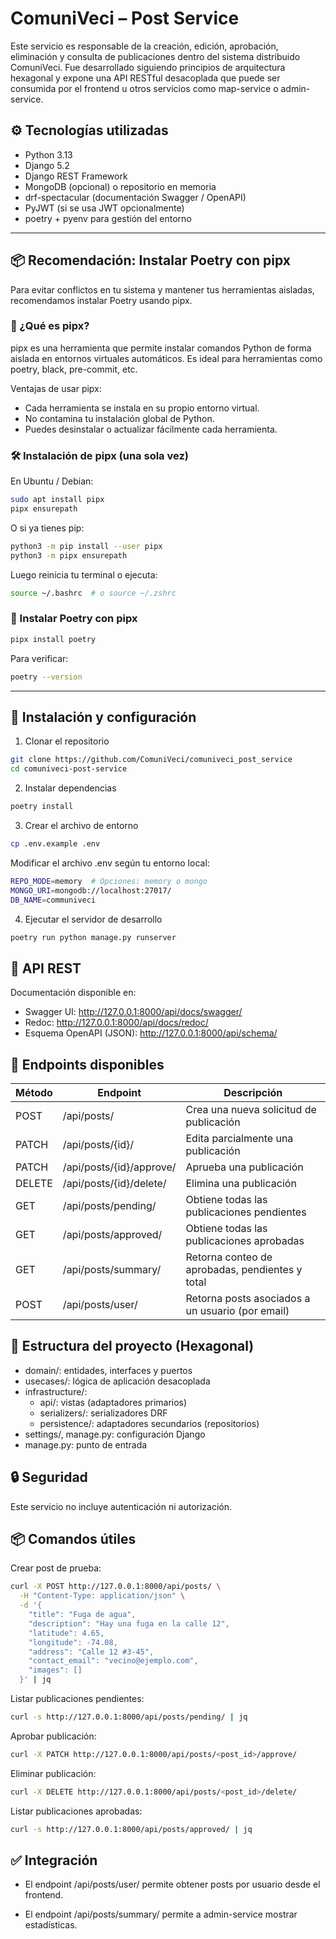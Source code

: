 # ComuniVeci – Post Service

Este servicio es responsable de la creación, edición, aprobación, eliminación y consulta de publicaciones dentro del sistema distribuido ComuniVeci. Fue desarrollado siguiendo principios de arquitectura hexagonal y expone una API RESTful desacoplada que puede ser consumida por el frontend u otros servicios como map-service o admin-service.

## ⚙️ Tecnologías utilizadas

- Python 3.13
- Django 5.2
- Django REST Framework
- MongoDB (opcional) o repositorio en memoria
- drf-spectacular (documentación Swagger / OpenAPI)
- PyJWT (si se usa JWT opcionalmente)
- poetry + pyenv para gestión del entorno

---

## 📦 Recomendación: Instalar Poetry con pipx

Para evitar conflictos en tu sistema y mantener tus herramientas aisladas, recomendamos instalar Poetry usando pipx.

### 🔹 ¿Qué es pipx?

pipx es una herramienta que permite instalar comandos Python de forma aislada en entornos virtuales automáticos. Es ideal para herramientas como poetry, black, pre-commit, etc.

Ventajas de usar pipx:

- Cada herramienta se instala en su propio entorno virtual.
- No contamina tu instalación global de Python.
- Puedes desinstalar o actualizar fácilmente cada herramienta.

### 🛠️ Instalación de pipx (una sola vez)

En Ubuntu / Debian:

```bash
sudo apt install pipx
pipx ensurepath
```

O si ya tienes pip:

```bash
python3 -m pip install --user pipx
python3 -m pipx ensurepath
```

Luego reinicia tu terminal o ejecuta:

```bash
source ~/.bashrc  # o source ~/.zshrc
```

### 🚀 Instalar Poetry con pipx

```bash
pipx install poetry
```

Para verificar:

```bash
poetry --version
```

---

## 🚀 Instalación y configuración

1. Clonar el repositorio

```bash
git clone https://github.com/ComuniVeci/comuniveci_post_service
cd comuniveci-post-service
```

2. Instalar dependencias

```bash
poetry install
```

3. Crear el archivo de entorno

```bash
cp .env.example .env
```

Modificar el archivo .env según tu entorno local:
```bash
REPO_MODE=memory  # Opciones: memory o mongo
MONGO_URI=mongodb://localhost:27017/
DB_NAME=communiveci
```

4. Ejecutar el servidor de desarrollo

```bash
poetry run python manage.py runserver
```

## 🧪 API REST

Documentación disponible en:

- Swagger UI: http://127.0.0.1:8000/api/docs/swagger/
- Redoc: http://127.0.0.1:8000/api/docs/redoc/
- Esquema OpenAPI (JSON): http://127.0.0.1:8000/api/schema/

## 🧭 Endpoints disponibles

| Método | Endpoint                 | Descripción                                      |
| ------ | ------------------------ | ------------------------------------------------ |
| POST   | /api/posts/              | Crea una nueva solicitud de publicación          |
| PATCH  | /api/posts/{id}/         | Edita parcialmente una publicación               |
| PATCH  | /api/posts/{id}/approve/ | Aprueba una publicación                          |
| DELETE | /api/posts/{id}/delete/  | Elimina una publicación                          |
| GET    | /api/posts/pending/      | Obtiene todas las publicaciones pendientes       |
| GET    | /api/posts/approved/     | Obtiene todas las publicaciones aprobadas        |
| GET    | /api/posts/summary/      | Retorna conteo de aprobadas, pendientes y total  |
| POST   | /api/posts/user/         | Retorna posts asociados a un usuario (por email) |

## 📁 Estructura del proyecto (Hexagonal)

- domain/: entidades, interfaces y puertos
- usecases/: lógica de aplicación desacoplada
- infrastructure/:
  - api/: vistas (adaptadores primarios)
  - serializers/: serializadores DRF
  - persistence/: adaptadores secundarios (repositorios)
- settings/, manage.py: configuración Django
- manage.py: punto de entrada

## 🔒 Seguridad

Este servicio no incluye autenticación ni autorización.

## 📦 Comandos útiles

Crear post de prueba:

```bash
curl -X POST http://127.0.0.1:8000/api/posts/ \
  -H "Content-Type: application/json" \
  -d '{
    "title": "Fuga de agua",
    "description": "Hay una fuga en la calle 12",
    "latitude": 4.65,
    "longitude": -74.08,
    "address": "Calle 12 #3-45",
    "contact_email": "vecino@ejemplo.com",
    "images": []
  }' | jq
```

Listar publicaciones pendientes:

```bash
curl -s http://127.0.0.1:8000/api/posts/pending/ | jq
```

Aprobar publicación:

```bash
curl -X PATCH http://127.0.0.1:8000/api/posts/<post_id>/approve/
```

Eliminar publicación:

```bash
curl -X DELETE http://127.0.0.1:8000/api/posts/<post_id>/delete/
```

Listar publicaciones aprobadas:

```bash
curl -s http://127.0.0.1:8000/api/posts/approved/ | jq
```

## ✅ Integración
- El endpoint /api/posts/user/ permite obtener posts por usuario desde el frontend.

- El endpoint /api/posts/summary/ permite a admin-service mostrar estadísticas.
